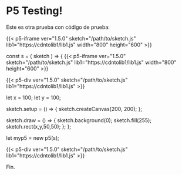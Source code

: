# P5 Testing!

Este es otra prueba con código de prueba:

 {{< p5-iframe ver="1.5.0" sketch="/path/to/sketch.js" lib1="https://cdntolib1/lib1.js" width="800" height="600" >}}
 
 const s = ( sketch ) => {
 {{< p5-iframe ver="1.5.0" sketch="/path/to/sketch.js" lib1="https://cdntolib1/lib1.js" width="800" height="600" >}} 
 
 {{< p5-div ver="1.5.0" sketch="/path/to/sketch.js" lib1="https://cdntolib1/lib1.js" >}}

  let x = 100;
  let y = 100;

  sketch.setup = () => {
    sketch.createCanvas(200, 200);
  };

  sketch.draw = () => {
    sketch.background(0);
    sketch.fill(255);
    sketch.rect(x,y,50,50);
  };
};

let myp5 = new p5(s); 
 
 {{< p5-div ver="1.5.0" sketch="/path/to/sketch.js" lib1="https://cdntolib1/lib1.js" >}}

Fin.

